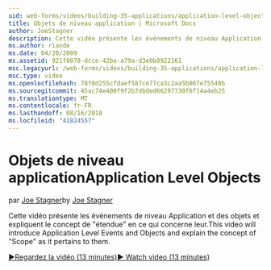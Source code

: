 ```yaml
---
uid: web-forms/videos/building-35-applications/application-level-objects
title: Objets de niveau application | Microsoft Docs
author: JoeStagner
description: Cette vidéo présente les événements de niveau Application et des objets et expliquent le concept de &quot;étendue&quot; en ce qui concerne leur.
ms.author: riande
ms.date: 04/20/2009
ms.assetid: 921f8078-dcce-42ba-a79a-d3e0b0922161
msc.legacyurl: /web-forms/videos/building-35-applications/application-level-objects
msc.type: video
ms.openlocfilehash: 78f0d255cfdaef587ce77ca3c2aa5b007e75540b
ms.sourcegitcommit: 45ac74e400f9f2b7dbded66297730f6f14a4eb25
ms.translationtype: MT
ms.contentlocale: fr-FR
ms.lasthandoff: 08/16/2018
ms.locfileid: "41824557"
---
```

<a name="application-level-objects"></a><span data-ttu-id="cad00-103">Objets de niveau application</span><span class="sxs-lookup"><span data-stu-id="cad00-103">Application Level Objects</span></span>
====================
<span data-ttu-id="cad00-104">par [Joe Stagner](https://github.com/JoeStagner)</span><span class="sxs-lookup"><span data-stu-id="cad00-104">by [Joe Stagner](https://github.com/JoeStagner)</span></span>

<span data-ttu-id="cad00-105">Cette vidéo présente les événements de niveau Application et des objets et expliquent le concept de &quot;étendue&quot; en ce qui concerne leur.</span><span class="sxs-lookup"><span data-stu-id="cad00-105">This video will introduce Application Level Events and Objects and explain the concept of &quot;Scope&quot; as it pertains to them.</span></span>

[<span data-ttu-id="cad00-106">&#9654;Regardez la vidéo (13 minutes)</span><span class="sxs-lookup"><span data-stu-id="cad00-106">&#9654; Watch video (13 minutes)</span></span>](https://channel9.msdn.com/Blogs/ASP-NET-Site-Videos/application-level-objects)
